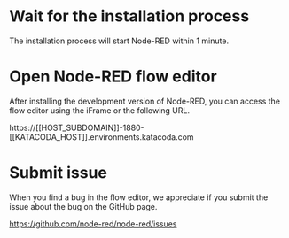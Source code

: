 # Wait for the installation process
The installation process will start Node-RED within 1 minute.

# Open Node-RED flow editor
After installing the development version of Node-RED, you can access the flow editor using the iFrame or the following URL.

https://[[HOST_SUBDOMAIN]]-1880-[[KATACODA_HOST]].environments.katacoda.com

# Submit issue
When you find a bug in the flow editor, we appreciate if you submit the issue about the bug on the GitHub page.

https://github.com/node-red/node-red/issues
